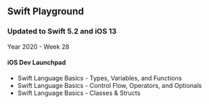 ## Swift Playground

### Updated to Swift 5.2 and iOS 13

Year 2020 - Week 28
#### iOS Dev Launchpad
* Swift Language Basics - Types, Variables, and Functions
* Swift Language Basics - Control Flow, Operators, and Optionals
* Swift Language Basics - Classes & Structs
